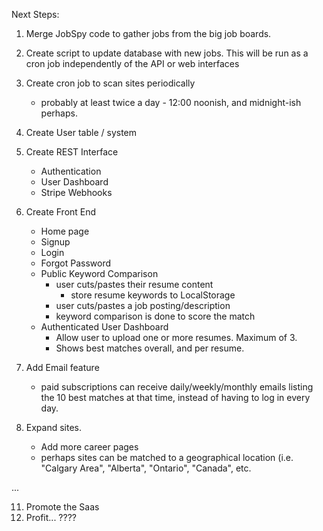 Next Steps:

1. Merge JobSpy code to gather jobs from the big job boards.

1. Create script to update database with new jobs.  This will be run as a cron job independently of the API or web interfaces

1. Create cron job to scan sites periodically
    - probably at least twice a day - 12:00 noonish, and midnight-ish perhaps.

1. Create User table / system

1. Create REST Interface

    - Authentication
    - User Dashboard
    - Stripe Webhooks

1. Create Front End

    - Home page
    - Signup
    - Login
    - Forgot Password
    - Public Keyword Comparison
        - user cuts/pastes their resume content 
            - store resume keywords to LocalStorage
        - user cuts/pastes a job posting/description
        - keyword comparison is done to score the match
    - Authenticated User Dashboard
        - Allow user to upload one or more resumes.  Maximum of 3.
        - Shows best matches overall, and per resume.

1. Add Email feature

    - paid subscriptions can receive daily/weekly/monthly emails listing the 10 best matches at that time, instead of having to log in every day.

1. Expand sites.

    - Add more career pages
    - perhaps sites can be matched to a geographical location (i.e. "Calgary Area", "Alberta", "Ontario", "Canada", etc.
    

...

11. Promote the Saas
12. Profit... ????



